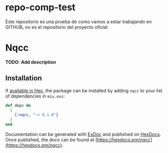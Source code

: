 # repo-comp-test
Este repositorio es una prueba de como vamos a estar trabajando en GITHUB, no es el repositorio del proyecto oficial.
# Nqcc

**TODO: Add description**

## Installation

If [available in Hex](https://hex.pm/docs/publish), the package can be installed
by adding `nqcc` to your list of dependencies in `mix.exs`:

```elixir
def deps do
  [
    {:nqcc, "~> 0.1.0"}
  ]
end
```

Documentation can be generated with [ExDoc](https://github.com/elixir-lang/ex_doc)
and published on [HexDocs](https://hexdocs.pm). Once published, the docs can
be found at [https://hexdocs.pm/nqcc](https://hexdocs.pm/nqcc).

